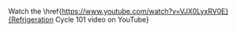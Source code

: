 Watch the \href{https://www.youtube.com/watch?v=VJX0LyxRV0E}{Refrigeration Cycle 101 video on YouTube}

